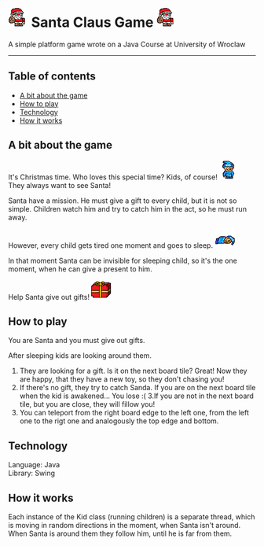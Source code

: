 # <img src=https://github.com/bsobocki/SantaClausGame/blob/master/santa.png/> Santa Claus Game <img src=https://github.com/bsobocki/SantaClausGame/blob/master/santa.png/>
A simple platform game wrote on a Java Course at University of Wroclaw  

---  
## Table of contents
- [A bit about the game](#a-bit-about-the-game) 
- [How to play](#how-to-play)
- [Technology](#technology)
- [How it works](#how-it-works)

## A bit about the game
It's Christmas time. Who loves this special time? Kids, of course!  <img src=https://github.com/bsobocki/SantaClausGame/blob/master/kid.png align=right/>  
They always want to see Santa!  

Santa have a mission.  He must give a gift to every child, but it is not so simple. Children watch him and try to catch him in the act, so he must run away.  

However, every child gets tired one moment and goes to sleep.  <img src=https://github.com/bsobocki/SantaClausGame/blob/master/sleep.png align=right/>

In that moment Santa can be invisible for sleeping child, so it's the one moment, when he can give a present to him.  

Help Santa give out gifts! <img src=https://github.com/bsobocki/SantaClausGame/blob/master/present.png />

## How to play
You are Santa and you must give out gifts.  

After sleeping kids are looking around them.  
1. They are looking for a gift. Is it on the next board tile? Great! Now they are happy, that they have a new toy, so they don't chasing you!
2. If there's no gift, they try to catch Sanda. If you are on the next board tile when the kid is awakened... You lose :(
3.If you are not in the next board tile, but you are close, they will fillow you!
4. You can teleport from the right board edge to the left one, from the left one to the rigt one and analogously the top edge and bottom.

## Technology
Language: Java  
Library: Swing

## How it works
Each instance of the Kid class (running children) is a separate thread, which is moving in random directions in the moment, when Santa isn't around. When Santa is around them they follow him, until he is far from them.
